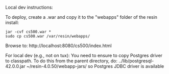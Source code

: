 
Local dev instructions:

To deploy, create a .war and copy it to the "webapps" folder of the resin install:

	jar -cvf cs500.war *
	sudo cp cs500.war /var/resin/webapps/

Browse to:
http://localhost:8080/cs500/index.html

For local dev (e.g., not on tux):
You need to ensure to copy Postgres driver to classpath. To do this from the parent directory, do:
	../lib/postgresql-42.0.0.jar ~/resin-4.0.50/webapp-jars/
so Postgres JDBC driver is available

